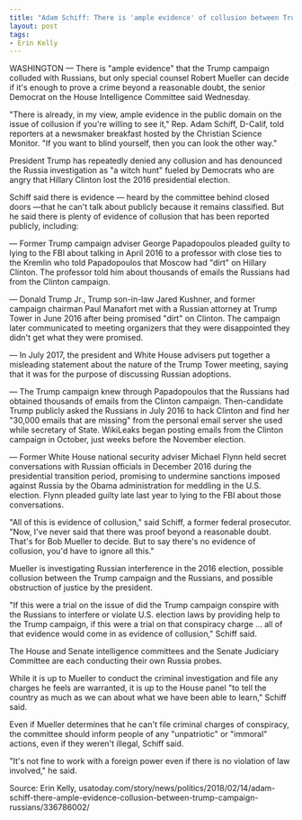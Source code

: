 ```yaml
---
title: "Adam Schiff: There is 'ample evidence' of collusion between Trump campaign, Russians"
layout: post
tags:
- Erin Kelly
---
```


WASHINGTON — There is "ample evidence" that the Trump campaign colluded with Russians, but only special counsel Robert Mueller can decide if it's enough to prove a crime beyond a reasonable doubt, the senior Democrat on the House Intelligence Committee said Wednesday.

"There is already, in my view, ample evidence in the public domain on the issue of collusion if you're willing to see it," Rep. Adam Schiff, D-Calif, told reporters at a newsmaker breakfast hosted by the Christian Science Monitor. "If you want to blind yourself, then you can look the other way."

President Trump has repeatedly denied any collusion and has denounced the Russia investigation as "a witch hunt" fueled by Democrats who are angry that Hillary Clinton lost the 2016 presidential election.

Schiff said there is evidence — heard by the committee behind closed doors —that he can't talk about publicly because it remains classified. But he said there is plenty of evidence of collusion that has been reported publicly, including:

— Former Trump campaign adviser George Papadopoulos pleaded guilty to lying to the FBI about talking in April 2016 to a professor with close ties to the Kremlin who told Papadopoulos that Moscow had "dirt" on Hillary Clinton. The professor told him about thousands of emails the Russians had from the Clinton campaign.

— Donald Trump Jr., Trump son-in-law Jared Kushner, and former campaign chairman Paul Manafort met with a Russian attorney at Trump Tower in June 2016 after being promised "dirt" on Clinton. The campaign later communicated to meeting organizers that they were disappointed they didn't get what they were promised.

— In July 2017, the president and White House advisers put together a misleading statement about the nature of the Trump Tower meeting, saying that it was for the purpose of discussing Russian adoptions.

— The Trump campaign knew through Papadopoulos that the Russians had obtained thousands of emails from the Clinton campaign. Then-candidate Trump publicly asked the Russians in July 2016 to hack Clinton and find her "30,000 emails that are missing" from the personal email server she used while secretary of State. WikiLeaks began posting emails from the Clinton campaign in October, just weeks before the November election.

— Former White House national security adviser Michael Flynn held secret conversations with Russian officials in December 2016 during the presidential transition period, promising to undermine sanctions imposed against Russia by the Obama administration for meddling in the U.S. election. Flynn pleaded guilty late last year to lying to the FBI about those conversations.

"All of this is evidence of collusion," said Schiff, a former federal prosecutor. "Now, I've never said that there was proof beyond a reasonable doubt. That's for Bob Mueller to decide. But to say there's no evidence of collusion, you'd have to ignore all this."

Mueller is investigating Russian interference in the 2016 election, possible collusion between the Trump campaign and the Russians, and possible obstruction of justice by the president.

"If this were a trial on the issue of did the Trump campaign conspire with the Russians to interfere or violate U.S. election laws by providing help to the Trump campaign, if this were a trial on that conspiracy charge … all of that evidence would come in as evidence of collusion," Schiff said.

The House and Senate intelligence committees and the Senate Judiciary Committee are each conducting their own Russia probes.

While it is up to Mueller to conduct the criminal investigation and file any charges he feels are warranted, it is up to the House panel "to tell the country as much as we can about what we have been able to learn," Schiff said.

Even if Mueller determines that he can't file criminal charges of conspiracy, the committee should inform people of any "unpatriotic" or "immoral" actions, even if they weren't illegal, Schiff said.

"It's not fine to work with a foreign power even if there is no violation of law involved," he said.

Source: Erin Kelly, usatoday.com/story/news/politics/2018/02/14/adam-schiff-there-ample-evidence-collusion-between-trump-campaign-russians/336786002/
